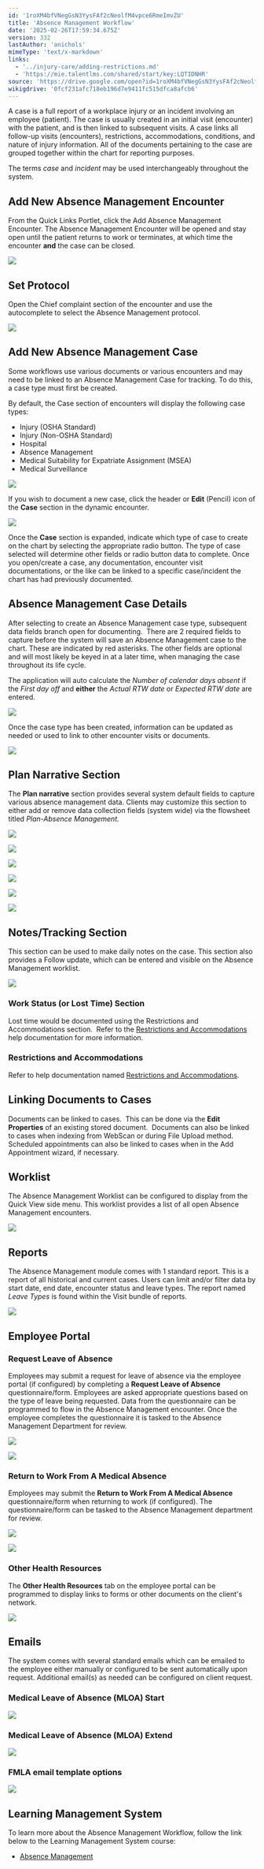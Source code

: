 ```yaml
---
id: '1roXM4bfVNegGsN3YysFAf2cNeolfM4vpce6RmeImvZU'
title: 'Absence Management Workflow'
date: '2025-02-26T17:59:34.675Z'
version: 332
lastAuthor: 'anichols'
mimeType: 'text/x-markdown'
links:
  - '../injury-care/adding-restrictions.md'
  - 'https://mie.talentlms.com/shared/start/key:LQTIDNHR'
source: 'https://drive.google.com/open?id=1roXM4bfVNegGsN3YysFAf2cNeolfM4vpce6RmeImvZU'
wikigdrive: '0fcf231afc718eb196d7e9411fc515dfca8afcb6'
---
```

A case is a full report of a workplace injury or an incident involving an employee (patient). The case is usually created in an initial visit (encounter) with the patient, and is then linked to subsequent visits. A case links all follow-up visits (encounters), restrictions, accommodations, conditions, and nature of injury information.  All of the documents pertaining to the case are grouped together within the chart for reporting purposes.

The terms *case* and *incident* may be used interchangeably throughout the system.

## Add New Absence Management Encounter

From the Quick Links Portlet, click the Add Absence Management Encounter. The Absence Management Encounter will be opened and stay open until the patient returns to work or terminates, at which time the encounter **and** the case can be closed.

![](../absence-management-workflow.assets/1c1a1ae32dc9ca22da68c7734175cb76.png)

## Set Protocol


Open the Chief complaint section of the encounter and use the autocomplete to select the Absence Management protocol.

![](../absence-management-workflow.assets/a44494a9528f6f5b592eff1fe5e60caa.png)

## Add New Absence Management Case

Some workflows use various documents or various encounters and may need to be linked to an Absence Management Case for tracking. To do this, a case type must first be created.

By default, the Case section of encounters will display the following case types:

* Injury (OSHA Standard)
* Injury (Non-OSHA Standard)
* Hospital
* Absence Management
* Medical Suitability for Expatriate Assignment (MSEA)
* Medical Surveillance

![](../absence-management-workflow.assets/895ee8d7d82d2149015041165ef84d4f.png)

If you wish to document a new case, click the header or **Edit** (Pencil) icon of the **Case** section in the dynamic encounter.

![](../absence-management-workflow.assets/b634f8f1f09f299c7719210dd5a6b587.png)

Once the **Case** section is expanded, indicate which type of case to create on the chart by selecting the appropriate radio button. The type of case selected will determine other fields or radio button data to complete. Once you open/create a case, any documentation, encounter visit documentations, or the like can be linked to a specific case/incident the chart has had previously documented.

## Absence Management Case Details

After selecting to create an Absence Management case type, subsequent data fields branch open for documenting.  There are 2 required fields to capture before the system will save an Absence Management case to the chart. These are indicated by red asterisks. The other fields are optional and will most likely be keyed in at a later time, when managing the case throughout its life cycle.

The application will auto calculate the *Number of calendar days absent* if the *First day off* and **either** the *Actual RTW date* or *Expected RTW date* are entered.

![](../absence-management-workflow.assets/db4521d99edb4154d82ad96c384c9146.png)

Once the case type has been created, information can be updated as needed or used to link to other encounter visits or documents.

![](../absence-management-workflow.assets/b9d9d66a06c7302ff997cd95f6392799.png)

## Plan Narrative Section

The **Plan narrative** section provides several system default fields to capture various absence management data. Clients may customize this section to either add or remove data collection fields (system wide) via the flowsheet titled *Plan-Absence Management.*

![](../absence-management-workflow.assets/533c6a81dd8c5a335624305bbd45edcb.png)

![](../absence-management-workflow.assets/2b9455f60094a3b389f5f9bfb3f6ddad.png)

![](../absence-management-workflow.assets/3c173b38571ebf7f7bd2a7f9b0c6a2b7.png)

![](../absence-management-workflow.assets/cc7ed1609f3b7acc1e126fd145f4c023.png)

![](../absence-management-workflow.assets/6fd6d6f091f2892b29f2782c607d3156.png)

![](../absence-management-workflow.assets/400c785de5662e73d350c28323438727.png)

## Notes/Tracking Section

This section can be used to make daily notes on the case. This section also provides a Follow update, which can be entered and visible on the Absence Management worklist.

![](../absence-management-workflow.assets/278c330559099f9aa886b6e89a880fc6.png)

### Work Status (or Lost Time) Section

Lost time would be documented using the Restrictions and Accommodations section.  Refer to the [Restrictions and Accommodations](../injury-care/adding-restrictions.md) help documentation for more information.

### Restrictions and Accommodations

Refer to help documentation named [Restrictions and Accommodations](../injury-care/adding-restrictions.md).

## Linking Documents to Cases

Documents can be linked to cases.  This can be done via the **Edit Properties** of an existing stored document.  Documents can also be linked to cases when indexing from WebScan or during File Upload method. Scheduled appointments can also be linked to cases when in the Add Appointment wizard, if necessary.

## Worklist

The Absence Management Worklist can be configured to display from the Quick View side menu. This worklist provides a list of all open Absence Management encounters.

![](../absence-management-workflow.assets/cf09d4f16532c082af53c85be42df88d.png)

## Reports

The Absence Management module comes with 1 standard report. This is a report of all historical and current cases. Users can limit and/or filter data by start date, end date, encounter status and leave types.  The report named *Leave Types* is found within the Visit bundle of reports.

![](../absence-management-workflow.assets/0c3fc93d16c33a2262e9380b1b6800f4.png)

## Employee Portal

### Request Leave of Absence

Employees may submit a request for leave of absence via the employee portal (if configured) by completing a **Request Leave of Absence** questionnaire/form. Employees are asked appropriate questions based on the type of leave being requested. Data from the questionnaire can be programmed to flow in the Absence Management encounter. Once the employee completes the questionnaire it is tasked to the Absence Management Department for review.

![](../absence-management-workflow.assets/4d1ee874bfa619ba729b9f7145a6e4b2.png)

![](../absence-management-workflow.assets/a7ec7f4180211a54c858e584a86781d9.png)

### Return to Work From A Medical Absence

Employees may submit the **Return to Work From A Medical Absence** questionnaire/form when returning to work (if configured). The questionnaire/form can be tasked to the Absence Management department for review.

![](../absence-management-workflow.assets/08ff4b595c2a3cc2866a3e9436aa6bd2.png)

![](../absence-management-workflow.assets/a07fab686740eecd74037cee97c3f0bc.png)

### Other Health Resources

The **Other Health Resources** tab on the employee portal can be programmed to display links to forms or other documents on the client's network.

![](../absence-management-workflow.assets/10e9d9c86b6140b007a2519e6b52b28c.png)

## Emails

The system comes with several standard emails which can be emailed to the employee either manually or configured to be sent automatically upon request. Additional email(s) as needed can be configured on client request.

### Medical Leave of Absence (MLOA) Start

![](../absence-management-workflow.assets/82f8e1ccae6f5309bac131b03dae1cce.png)
### Medical Leave of Absence (MLOA) Extend

![](../absence-management-workflow.assets/4f9a095c2740da2f728fb1c25f143aa3.png)

### FMLA email template options

![](../absence-management-workflow.assets/dcf31d76f84df21f5c20e88e60e0edb7.png)

## Learning Management System

To learn more about the Absence Management Workflow, follow the link below to the Learning Management System course:

* [Absence Management](https://mie.talentlms.com/shared/start/key:LQTIDNHR)
